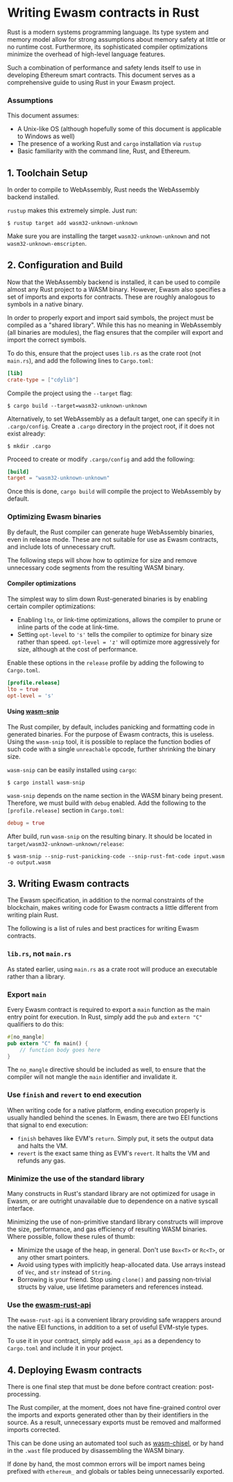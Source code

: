 # Writing Ewasm contracts in Rust

Rust is a modern systems programming language. 
Its type system and memory model allow for strong assumptions about memory safety at little or no runtime cost.
Furthermore, its sophisticated compiler optimizations minimize the overhead of high-level language features.

Such a combination of performance and safety lends itself to use in developing Ethereum smart contracts. 
This document serves as a comprehensive guide to using Rust in your Ewasm project.

### Assumptions

This document assumes:
* A Unix-like OS (although hopefully some of this document is applicable to Windows as well)
* The presence of a working Rust and `cargo` installation via `rustup`
* Basic familiarity with the command line, Rust, and Ethereum.

## 1. Toolchain Setup

In order to compile to WebAssembly, Rust needs the WebAssembly backend installed.

`rustup` makes this extremely simple. Just run:
```console
$ rustup target add wasm32-unknown-unknown
```
Make sure you are installing the target `wasm32-unknown-unknown` and not `wasm32-unknown-emscripten`.

## 2. Configuration and Build

Now that the WebAssembly backend is installed, it can be used to compile almost any Rust project to a WASM binary.
However, Ewasm also specifies a set of imports and exports for contracts. These are roughly analogous to symbols in a native binary.

In order to properly export and import said symbols, the project must be compiled as a "shared library".
While this has no meaning in WebAssembly (all binaries are modules), the flag ensures that the compiler will export and import the correct symbols.

To do this, ensure that the project uses `lib.rs` as the crate root (not `main.rs`), and add the following lines to `Cargo.toml`:
```toml
[lib]
crate-type = ["cdylib"]
```
Compile the project using the `--target` flag:
```console
$ cargo build --target=wasm32-unknown-unknown
```
Alternatively, to set WebAssembly as a default target, one can specify it in `.cargo/config`. 
Create a `.cargo` directory in the project root, if it does not exist already:
```console
$ mkdir .cargo
```
Proceed to create or modify `.cargo/config` and add the following:
```toml
[build]
target = "wasm32-unknown-unknown"
```
Once this is done, `cargo build` will compile the project to WebAssembly by default.

### Optimizing Ewasm binaries

By default, the Rust compiler can generate huge WebAssembly binaries, even in release mode. 
These are not suitable for use as Ewasm contracts, and include lots of unnecessary cruft.

The following steps will show how to optimize for size and remove unnecessary code segments from the resulting WASM binary.

#### Compiler optimizations

The simplest way to slim down Rust-generated binaries is by enabling certain compiler optimizations:

* Enabling `lto`, or link-time optimizations, allows the compiler to prune or inline parts of the code at link-time.
* Setting `opt-level` to `'s'` tells the compiler to optimize for binary size rather than speed. `opt-level = 'z'` will optimize more aggressively for size, although at the cost of performance.

Enable these options in the `release` profile by adding the following to `Cargo.toml`.
```toml
[profile.release]
lto = true
opt-level = 's'
```

#### Using [wasm-snip](https://github.com/rustwasm/wasm-snip)

The Rust compiler, by default, includes panicking and formatting code in generated binaries. For the purpose of Ewasm contracts, this is useless.
Using the `wasm-snip` tool, it is possible to replace the function bodies of such code with a single `unreachable` opcode, further shrinking the binary size.

`wasm-snip` can be easily installed using `cargo`:
```console
$ cargo install wasm-snip
```
`wasm-snip` depends on the name section in the WASM binary being present. Therefore, we must build with `debug` enabled. Add the following to the `[profile.release]` section in `Cargo.toml`:
```toml
debug = true
```
After build, run `wasm-snip` on the resulting binary. It should be located in `target/wasm32-unknown-unknown/release`:
```console
$ wasm-snip --snip-rust-panicking-code --snip-rust-fmt-code input.wasm -o output.wasm
```

## 3. Writing Ewasm contracts

The Ewasm specification, in addition to the normal constraints of the blockchain, makes writing code for Ewasm contracts a little different from writing plain Rust.

The following is a list of rules and best practices for writing Ewasm contracts.

### `lib.rs`, not `main.rs`

As stated earlier, using `main.rs` as a crate root will produce an executable rather than a library.

### Export `main`

Every Ewasm contract is required to export a `main` function as the main entry point for execution. In Rust, simply add the `pub` and `extern "C"` qualifiers to do this:
```rust
#[no_mangle]
pub extern "C" fn main() {
	// function body goes here
}
```
The `no_mangle` directive should be included as well, to ensure that the compiler will not mangle the `main` identifier and invalidate it.

### Use `finish` and `revert` to end execution

When writing code for a native platform, ending execution properly is usually handled behind the scenes. In Ewasm, there are two EEI functions that signal to end execution:

* `finish` behaves like EVM's `return`. Simply put, it sets the output data and halts the VM.
* `revert` is the exact same thing as EVM's `revert`. It halts the VM and refunds any gas.

### Minimize the use of the standard library

Many constructs in Rust's standard library are not optimized for usage in Ewasm, or are outright unavailable due to dependence on a native syscall interface.

Minimizing the use of non-primitive standard library constructs will improve the size, performance, and gas efficiency of resulting WASM binaries. Where possible, follow these rules of thumb:
* Minimize the usage of the heap, in general. Don't use `Box<T>` or `Rc<T>`, or any other smart pointers.
* Avoid using types with implicitly heap-allocated data. Use arrays instead of `Vec`, and `str` instead of `String`.
* Borrowing is your friend. Stop using `clone()` and passing non-trivial structs by value, use lifetime parameters and references instead.

### Use the [ewasm-rust-api](https://github.com/ewasm/ewasm-rust-api)

The `ewasm-rust-api` is a convenient library providing safe wrappers around the native EEI functions, in addition to a set of useful EVM-style types.

To use it in your contract, simply add `ewasm_api` as a dependency to `Cargo.toml` and include it in your project.

## 4. Deploying Ewasm contracts

There is one final step that must be done before contract creation: post-processing. 

The Rust compiler, at the moment, does not have fine-grained control over the imports and exports generated other than by their identifiers in the source. As a result, unnecessary exports must be removed and malformed imports corrected.

This can be done using an automated tool such as [wasm-chisel](https://github.com/wasmx/wasm-chisel), or by hand in the `.wast` file produced by disassembling the WASM binary.

If done by hand, the most common errors will be import names being prefixed with `ethereum_` and globals or tables being unnecessarily exported.
